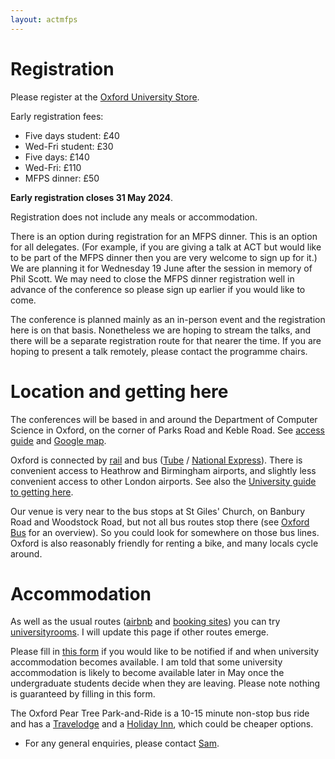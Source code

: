 ```yaml
---
layout: actmfps
---
```


# Registration

Please register at the [Oxford University Store](https://www.oxforduniversitystores.co.uk/conferences-and-events/computer-science/events/applied-category-theory-and-mathematical-foundations-of-programming-semantics-co-located-conference). 

Early registration fees:

* Five days student: £40 
* Wed-Fri student: £30 
* Five days: £140 
* Wed-Fri:  £110 
* MFPS dinner: £50

**Early registration closes 31 May 2024**. 

Registration does not include any meals or accommodation.

There is an option during registration for an MFPS dinner. This is an option for all delegates. (For example, if you are giving a talk at ACT but would like to be part of the MFPS dinner then you are very welcome to sign up for it.) We are planning it for Wednesday 19 June after the session in memory of Phil Scott. We may need to close the MFPS dinner registration well in advance of the conference so please sign up earlier if you would like to come.

 The conference is planned mainly as an in-person event and the registration here is on that basis. Nonetheless we are hoping to stream the talks, and there will be a separate registration route for that nearer the time. If you are hoping to present a talk remotely, please contact the programme chairs. 




# Location and getting here

The conferences will be based in and around the Department of Computer Science in Oxford, on the corner of Parks Road and Keble Road. See [access guide](https://www.accessguide.ox.ac.uk/8-11-keble-road-and-wolfson-building) and [Google map](https://maps.app.goo.gl/WSeQuTsg3w4ZL8VQ8).

Oxford is connected by [rail](https://www.nationalrail.co.uk) and bus ([Tube](https://www.oxfordtube.com) / [National Express](https://www.nationalexpress.com/en/help/coach-stations/oxford)). There is convenient access to Heathrow and Birmingham airports, and slightly less convenient access to other London airports. See also the [University guide to getting here](https://www.ox.ac.uk/visitors/visiting-oxford/how-get-oxford). 

Our venue is very near to the bus stops at St Giles' Church, on Banbury Road and Woodstock Road, but not all bus routes stop there (see [Oxford Bus](https://images-oxfordbus.passenger-website.com/2023-08/SmartZone%20Network%20Map%20-%2027th%20August%202023.pdf) for an overview). So you could look for somewhere on those bus lines. Oxford is also reasonably friendly for renting a bike, and many locals cycle around. 

# Accommodation

As well as the usual routes ([airbnb](https://www.airbnb.co.uk/oxford-united-kingdom/stays/apartments) and [booking sites](https://www.tripadvisor.co.uk/Hotels-g186361-Oxford_Oxfordshire_England-Hotels.html)) you can try [universityrooms](https://www.universityrooms.com/en-GB/city/oxford/home/). I will update this page if other routes emerge. 
 
Please fill in [this form](https://forms.gle/jGCWfjG6N2QGM8vPA) if you would like to be notified if and when university accommodation becomes available. I am told that some university accommodation is likely to become available later in May once the undergraduate students decide when they are leaving. Please note nothing is guaranteed by filling in this form.

The Oxford Pear Tree Park-and-Ride is a 10-15 minute non-stop bus ride and has a [Travelodge](https://www.tripadvisor.co.uk/Hotel_Review-g186361-d1027077-Reviews-Travelodge_Oxford_Peartree_Hotel-Oxford_Oxfordshire_England.html) and a [Holiday Inn](https://www.tripadvisor.co.uk/Hotel_Review-g186361-d226318-Reviews-Holiday_Inn_Oxford_an_IHG_Hotel-Oxford_Oxfordshire_England.html?m=19905), which could be cheaper options. 





* For any general enquiries, please contact [Sam](https://www.cs.ox.ac.uk/people/samuel.staton/main.html). 

